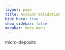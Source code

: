 ```yaml
---
layout: page
title: Account Validation
hide_hero: true
show_sidebar: false
menubar: docs-menu
---
```


micro-deposits
